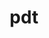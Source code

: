 ---
title: "pdt"
layout: cache
categories: [package, develop]
meta: {"compilers": ["cce@18.0.0", "gcc@10.3.0", "gcc@11.4.0", "gcc@9.4.0", "intel-oneapi-compilers@2025.1.0"], "num_specs": 13, "num_specs_by_stack": {"e4s": 3, "e4s-cray-rhel": 1, "e4s-cray-sles": 1, "e4s-neoverse-v2": 3, "e4s-neoverse_v1": 1, "e4s-oneapi": 3, "e4s-power": 1, "e4s-rocm-external": 3, "root": 13}, "oss": ["rhel8", "sle_hpc15", "ubuntu20.04", "ubuntu22.04"], "platforms": ["linux"], "stacks": ["e4s", "e4s-cray-rhel", "e4s-cray-sles", "e4s-neoverse-v2", "e4s-neoverse_v1", "e4s-oneapi", "e4s-power", "e4s-rocm-external", "root"], "targets": ["neoverse_v1", "neoverse_v2", "ppc64le", "x86_64_v3", "x86_64_v4"], "versions": ["3.25.2"]}
spec_details: [{"compiler": "gcc@9.4.0", "hash": "342d4jdhfpn2x2iyit2jrgxcklqk3nh5", "os": "ubuntu20.04", "platform": "linux", "size": "-", "stacks": ["e4s-power", "root"], "target": "ppc64le", "variants": ["build_system=autotools", "~pic"], "versions": ["3.25.2"]}, {"compiler": "gcc@11.4.0", "hash": "73awlmpr6ptdmlz2fpl2t6cxaj5shifi", "os": "ubuntu22.04", "platform": "linux", "size": "-", "stacks": ["e4s-neoverse_v1", "root"], "target": "neoverse_v1", "variants": ["build_system=autotools", "~pic"], "versions": ["3.25.2"]}, {"compiler": "gcc@10.3.0", "hash": "bz5rhj6c3lunmdtkjq75ly4h2zfo6iog", "os": "sle_hpc15", "platform": "linux", "size": "-", "stacks": ["e4s-cray-sles", "root"], "target": "x86_64_v4", "variants": ["build_system=autotools", "~pic"], "versions": ["3.25.2"]}, {"compiler": "gcc@11.4.0", "hash": "db6pyyugu5qy7vzbl7blo5zjwymrmtmy", "os": "ubuntu22.04", "platform": "linux", "size": "-", "stacks": ["e4s", "e4s-rocm-external", "root"], "target": "x86_64_v3", "variants": ["build_system=autotools", "~pic"], "versions": ["3.25.2"]}, {"compiler": "gcc@11.4.0", "hash": "kpck35lcsp5dwlppws4atodgl6l3llxi", "os": "ubuntu22.04", "platform": "linux", "size": "-", "stacks": ["e4s", "e4s-rocm-external", "root"], "target": "x86_64_v3", "variants": ["build_system=autotools", "~pic"], "versions": ["3.25.2"]}, {"compiler": "gcc@11.4.0", "hash": "lvzcuoilmwgpxbek7rj4e7qfzuukx5gx", "os": "ubuntu22.04", "platform": "linux", "size": "-", "stacks": ["e4s-neoverse-v2", "root"], "target": "neoverse_v2", "variants": ["build_system=autotools", "~pic"], "versions": ["3.25.2"]}, {"compiler": "gcc@11.4.0", "hash": "m3r67ixvlqa6wr2q74tivqutyciwfpza", "os": "ubuntu22.04", "platform": "linux", "size": "-", "stacks": ["e4s", "e4s-rocm-external", "root"], "target": "x86_64_v3", "variants": ["build_system=autotools", "~pic"], "versions": ["3.25.2"]}, {"compiler": "intel-oneapi-compilers@2025.1.0", "hash": "mfuzew324b4k6lspdba7agoul3qcgtuf", "os": "ubuntu22.04", "platform": "linux", "size": "-", "stacks": ["e4s-oneapi", "root"], "target": "x86_64_v3", "variants": ["build_system=autotools", "~pic"], "versions": ["3.25.2"]}, {"compiler": "intel-oneapi-compilers@2025.1.0", "hash": "nrfl3hqz2j4sjct63z4cegewza65wsbx", "os": "ubuntu22.04", "platform": "linux", "size": "-", "stacks": ["e4s-oneapi", "root"], "target": "x86_64_v3", "variants": ["build_system=autotools", "~pic"], "versions": ["3.25.2"]}, {"compiler": "intel-oneapi-compilers@2025.1.0", "hash": "skxg7llujcg5uwt7uthjvypzedftfh3n", "os": "ubuntu22.04", "platform": "linux", "size": "-", "stacks": ["e4s-oneapi", "root"], "target": "x86_64_v3", "variants": ["build_system=autotools", "~pic"], "versions": ["3.25.2"]}, {"compiler": "gcc@11.4.0", "hash": "svyyeqg35twvo7onczmcnugyiatalqep", "os": "ubuntu22.04", "platform": "linux", "size": "-", "stacks": ["e4s-neoverse-v2", "root"], "target": "neoverse_v2", "variants": ["build_system=autotools", "~pic"], "versions": ["3.25.2"]}, {"compiler": "gcc@11.4.0", "hash": "u4e2ij57hu7oyvl4d42jrhkiv5mtmzu7", "os": "ubuntu22.04", "platform": "linux", "size": "-", "stacks": ["e4s-neoverse-v2", "root"], "target": "neoverse_v2", "variants": ["build_system=autotools", "~pic"], "versions": ["3.25.2"]}, {"compiler": "cce@18.0.0", "hash": "xal5r6ga4afwgsmufupvs6iiun27ahrk", "os": "rhel8", "platform": "linux", "size": "-", "stacks": ["e4s-cray-rhel", "root"], "target": "x86_64_v3", "variants": ["build_system=autotools", "patches:=113fca0", "~pic"], "versions": ["3.25.2"]}]
---